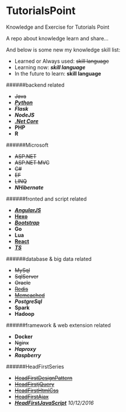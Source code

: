 # TutorialsPoint
Knowledge and Exercise for Tutorials Point  

A repo about knowledge learn and share...

And below is some new my knowledge skill list:

* Learned or Always used: ~~skill language~~
* Learning now: **_skill language_**
* In the future to learn: **skill language**

######backend related
* ~~Java~~
* **_[Python](https://github.com/itabas016/PythonTrip)_**
* **_Flask_**
* **_NodeJS_**
* **_[.Net Core](https://github.com/itabas016/zablo)_**
* **PHP**
* **R**

######Microsoft
* ~~ASP.NET~~
* ~~ASP.NET MVC~~
* ~~C#~~
* ~~EF~~
* ~~LINQ~~
* **_NHibernate_**

######fronted and script related
* **_[AngularJS](angularJS)_**
* **[Hexo](hexo)**
* **_[Bootstrap](bootstrap)_**
* **Go**
* **Lua**
* **[React](react)**
* **_[TS](typescript)_**

######database & big data related
* ~~MySql~~
* ~~SqlServer~~
* ~~Oracle~~
* ~~[Redis](redis/readme.md)~~
* ~~[Memcached](memcached/readme.md)~~
* **_PostgreSql_**
* **Spark**
* **Hadoop**

######framework & web extension related
* **Docker**
* ~~Nginx~~
* **_Haproxy_**
* **_Raspberry_**

######HeadFirstSeries
* ~~[HeadFirstDesignPattern](https://github.com/itabas016/designpattern)~~
* ~~[HeadFirstjQuery](https://github.com/itabas016/HeadFirstjQuery)~~
* ~~[HeadFirstHtmlCss](https://github.com/itabas016/HeadFirstHtml-Css)~~
* ~~[HeadFirstAjax](https://github.com/itabas016/HeadFirstAjax)~~
* **_[HeadFirstJavaScript](https://github.com/itabas016/HeadFirstJavaScript)_**
<em>10/12/2016</em>
